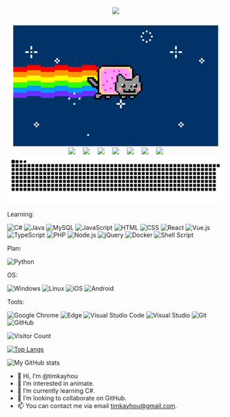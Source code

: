 <h1 align="center">
  <a href="https://timkayhou.com/">
    <img src="https://readme-typing-svg.herokuapp.com/?lines=console.log(%22Hello%2C%20world!%22);Hello,%20world!&center=true&size=24">
  </a>
</h1>

<div align="center" border-radius="100px">
  <a href="https://timkayhou.com/">
    <img src="https://raw.githubusercontent.com/timkayhou/my-pictures/main/gif/Cat-Nyan-Gif.gif"/>
  </a>
</div>

<div align="center">
  <a href="https://timkayhou.com/"><img src="https://img.shields.io/badge/website-blue"></a>&emsp;
  <a href="https://twitter.com/timkayhou/"><img src="https://img.shields.io/badge/twitter-blue"></a>&emsp;
  <a href="https://www.facebook.com/timkayhou/"><img src="https://img.shields.io/badge/facebook-003472"></a>&emsp;
  <a href="https://www.youtube.com/channel/UCOuJYn159EsQfEduhxFzl8w"><img src="https://img.shields.io/badge/youtube-c32136"></a>&emsp;
  <a href="https://space.bilibili.com/5770923/"><img src="https://img.shields.io/badge/bilibili-ff69b4"></a>&emsp;
  <a href="https://www.zhihu.com/people/expurgator/"><img src="https://img.shields.io/badge/zhihu-blue"></a>&emsp;
  <img src="https://visitor-badge.glitch.me/badge?page_id=timkayhou" />
</div>
  
<div align="center">
  <img src="https://raw.githubusercontent.com/timkayhou/my-pictures/0a23887762488433ef03d72e6b9db4ea23776f49/svg/grid-snake.svg" />
</div>


Learning:

![C#](https://img.shields.io/badge/C%23-%23239120.svg?style=flat-square&logo=c-sharp&logoColor=white)
![Java](https://img.shields.io/badge/-Java-white?style=flat-square&logo=java&logoColor=red)
![MySQL](https://img.shields.io/badge/MySQL-blue.svg?style=flat-square&logo=MySQL&logoColor=white)
![JavaScript](https://img.shields.io/badge/-JavaScript-black?style=flat-square&logo=javascript&logoColor=yellow)
![HTML](https://img.shields.io/badge/-HTML-E34F26?style=flat-square&logo=html5&logoColor=white)
![CSS](https://img.shields.io/badge/-CSS-1572B6?style=flat-square&logo=css3)
![React](https://img.shields.io/badge/React-black.svg?style=flat-square&logo=react&logoColor=blue)
![Vue.js](https://img.shields.io/badge/Vue.js-darkgreen.svg?style=flat-square&logo=vue.js&logoColor=white)
![TypeScript](https://img.shields.io/badge/TypeScript-%23007ACC.svg?style=flat-square&logo=typescript&logoColor=white)
![PHP](https://img.shields.io/badge/-php-6666FF?style=flat-square&logo=php&logoColor=white)
![Node.js](https://img.shields.io/badge/-Node.js-c0ebd?style=flat-square&logo=Node.js)
![jQuery](https://img.shields.io/badge/jQuery-%230769AD.svg?style=style=flat-square&logo=jquery&logoColor=white)
![Docker](https://img.shields.io/badge/-Docker-lightblue?style=flat-square&logo=docker)
![Shell Script](https://img.shields.io/badge/shell_script-%4285F4.svg?style=style=flat-square&logo=gnu-bash&logoColor=white)

Plan:

![Python](https://img.shields.io/badge/-Python-pink?style=flat-square&logo=Python)


OS:

![Windows](https://img.shields.io/badge/Windows-0078D6?style=flat-square&logo=windows&logoColor=white)
![Linux](https://img.shields.io/badge/Linux-FCC624?style=style=flat-square&logo=linux&logoColor=black)
![iOS](https://img.shields.io/badge/iOS-000000?style=flat-square&logo=apple&logoColor=white)
![Android](https://img.shields.io/badge/Android-3DDC84?style=flat-square&logo=android&logoColor=white)

Tools:

![Google Chrome](https://img.shields.io/badge/Chrome-4285F4?style=flat-square&logo=GoogleChrome&logoColor=white)
![Edge](https://img.shields.io/badge/Edge-0078D7?style=flat-square&logo=Microsoft-edge&logoColor=white)
![Visual Studio Code](https://img.shields.io/badge/-Visual%20Studio%20Code-007ACC?style=flat-square&logo=Visual%20Studio%20Code&logoColor=fff)
![Visual Studio](https://img.shields.io/badge/-Visual%20Studio-purple?style=flat-square&logo=Visual%20Studio%20Code&logoColor=fff)
![Git](https://img.shields.io/badge/-Git-FCC624?style=flat-square&logo=git)
![GitHub](https://img.shields.io/badge/-GitHub-black?style=flat-square&logo=github)



![Visitor Count](https://profile-counter.glitch.me/timkayhou/count.svg)

[![Top Langs](https://github-readme-stats.vercel.app/api/top-langs/?username=timkayhou)](https://github.com/timkayhou/github-readme-stats)

![My GitHub stats](https://github-readme-stats.vercel.app/api?username=timkayhou&show_icons=true&theme=tokyonight)

- 👋 Hi, I’m @timkayhou
- 👀 I’m interested in animate.
- 🌱 I’m currently learning C#.
- 💞️ I’m looking to collaborate on GitHub.
- 📫 You can contact me via email timkayhou@gmail.com.
